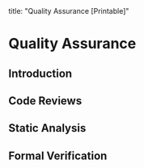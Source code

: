 <frontmatter>
title: "Quality Assurance [Printable]"
</frontmatter>

<link rel="stylesheet" href="{{baseUrl}}/css/textbook.css">

<div class="website-content">

<div id="main">

# Quality Assurance

## Introduction

<include src="introduction/what/embed-inParent-printable.md" boilerplate />
<include src="introduction/validationVsVerification/embed-inParent-printable.md" boilerplate />

## Code Reviews

<include src="codeReviews/what/embed-inParent-printable.md" boilerplate />

## Static Analysis

<include src="staticAnalysis/what/embed-inParent-printable.md" boilerplate />

## Formal Verification

<include src="formalVerification/what/embed-inParent-printable.md" boilerplate />

</div>

</div>
